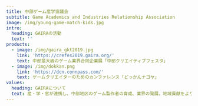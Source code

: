 ```yaml
---
title: 中部ゲーム産学協議会
subtitle: Game Academics and Industries Relationship Association
image: /img/young-game-match-kids.jpg
intro:
  heading: GAIRAの活動
  text: ''
products:
  - image: /img/gaira_gkt2019.jpg
    link: 'https://crefes2019.gaira.org/'
    text: 中部最大級のゲーム業界合同企業展「中部クリエイティブフェスタ」
  - image: /img/dokkan.png
    link: 'https://dcn.connpass.com/'
    text: ゲームクリエイターのためのカンファレンス「どっかんナゴヤ」
values:
  heading: GAIRAについて
  text: 産・学・官が連携し、中部地区のゲーム製作者の育成、業界の発展、地域貢献をよりよくすることを目的とした組織です。
---
```


